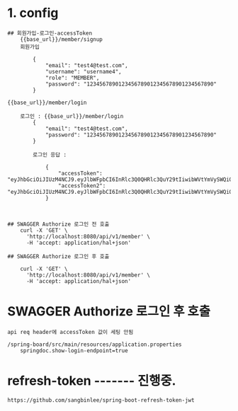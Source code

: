 # 1. config


	## 회원가입-로그인-accessToken
		{{base_url}}/member/signup
		회원가입

			{
				"email": "test4@test.com",
				"username": "username4",
				"role": "MEMBER",
			    "password": "1234567890123456789012345678901234567890"
			}

	{{base_url}}/member/login

		로그인 : {{base_url}}/member/login
			{
				"email": "test4@test.com",
			    "password": "1234567890123456789012345678901234567890"
			}

			로그인 응답 :

				{
				    "accessToken": "eyJhbGciOiJIUzM4NCJ9.eyJlbWFpbCI6InRlc3Q0QHRlc3QuY29tIiwibWVtYmVySWQiOjIsImlhdCI6MTcxMjg5NzU0NCwiZXhwIjoxNzk5Mjk3NTQ0fQ.LjtUrxWgFConbk5TcoJPbmcHHwc_MgEbyLzRNePHlZ9x9TEYZLrSIDhjGi93nDWm",
				    "accessToken2": "eyJhbGciOiJIUzM4NCJ9.eyJlbWFpbCI6InRlc3Q0QHRlc3QuY29tIiwibWVtYmVySWQiOjIsImlhdCI6MTcxMjg5NzU0NCwiZXhwIjoxNzk5Mjk3NTQ0fQ.LjtUrxWgFConbk5TcoJPbmcHHwc_MgEbyLzRNePHlZ9x9TEYZLrSIDhjGi93nDWm"
				}



	## SWAGGER Authorize 로그인 전 호출
		curl -X 'GET' \
		  'http://localhost:8080/api/v1/member' \
		  -H 'accept: application/hal+json'

	## SWAGGER Authorize 로그인 후 호출

		curl -X 'GET' \
		  'http://localhost:8080/api/v1/member' \
		  -H 'accept: application/hal+json'

# SWAGGER Authorize 로그인 후 호출
	api req header에 accessToken 값이 세팅 안됨

	/spring-board/src/main/resources/application.properties
		springdoc.show-login-endpoint=true

# refresh-token  ------- 진행중.

	https://github.com/sangbinlee/spring-boot-refresh-token-jwt





































#
#
#
#
#
#
#
#
#
#
#
#
#
#
#
#
#
#
#
#
#
#
#
#
#
#
#